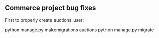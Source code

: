 ## Commerce project bug fixes

First to properly create auctions_user:

python manage.py makemigrations auctions
python manage.py migrate